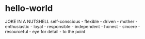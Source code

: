 # hello-world

JOKE IN A NUTSHELL
self-conscious - flexible - driven - mother - enthusiastic - loyal - responsible - independent - honest - sincere - resourceful - eye for detail - to the point
